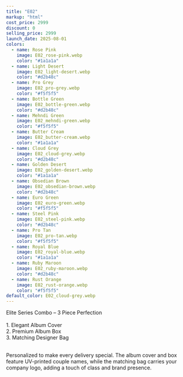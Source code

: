 ```yaml
---
title: "E02"
markup: "html"
cost_price: 2999
discount: 0
selling_price: 2999
launch_date: 2025-08-01
colors:
  - name: Rose Pink
    image: E02_rose-pink.webp
    color: "#1a1a1a"
  - name: Light Desert
    image: E02_light-desert.webp
    color: "#d2b48c"
  - name: Pro Grey
    image: E02_pro-grey.webp
    color: "#f5f5f5"
  - name: Bottle Green
    image: E02_bottle-green.webp
    color: "#d2b48c"
  - name: Mehndi Green
    image: E02_mehndi-green.webp
    color: "#f5f5f5"
  - name: Butter Cream
    image: E02_butter-cream.webp
    color: "#1a1a1a"
  - name: Cloud Grey
    image: E02_cloud-grey.webp
    color: "#d2b48c"
  - name: Golden Desert
    image: E02_golden-desert.webp
    color: "#1a1a1a"
  - name: Obsedian Brown
    image: E02_obsedian-brown.webp
    color: "#d2b48c"
  - name: Euro Green
    image: E02_euro-green.webp
    color: "#f5f5f5"
  - name: Steel Pink
    image: E02_steel-pink.webp
    color: "#d2b48c"
  - name: Pro Tan
    image: E02_pro-tan.webp
    color: "#f5f5f5"
  - name: Royal Blue
    image: E02_royal-blue.webp
    color: "#1a1a1a"
  - name: Ruby Maroon
    image: E02_ruby-maroon.webp
    color: "#d2b48c"
  - name: Rust Orange
    image: E02_rust-orange.webp
    color: "#f5f5f5"
default_color: E02_cloud-grey.webp
---
```


Elite Series Combo – 3 Piece Perfection<br><br> <span class='text-b font-medium text-lime-300 mb-1'> 1. Elegant Album Cover<br> 2. Premium Album Box<br> 3. Matching Designer Bag<br><br> </span> <div class='max-w-xl mx-auto'> Personalized to make every delivery special. The album cover and box feature UV-printed couple names, while the matching bag carries your company logo, adding a touch of class and brand presence. </div>
